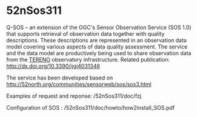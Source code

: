 # 52nSos311
Q-SOS – an extension of the OGC's Sensor Observation Service (SOS 1.0) that supports retrieval of observation data together with quality descriptions. These descriptions are represented in an observation data model covering various aspects of data quality assessment. The service and the data model are productively being used to share observation data from the [TERENO](http://teodoor.icg.kfa-juelich.de) observatory infrastructure.
Related publication: http://dx.doi.org/10.3390/ijgi4031346

The service has been developed based on http://52north.org/communities/sensorweb/sos/sos3.html

Examples of request and reponse: /52nSos311/doc/fzj

Configuration of SOS : /52nSos311/doc/howto/how2install_SOS.pdf

